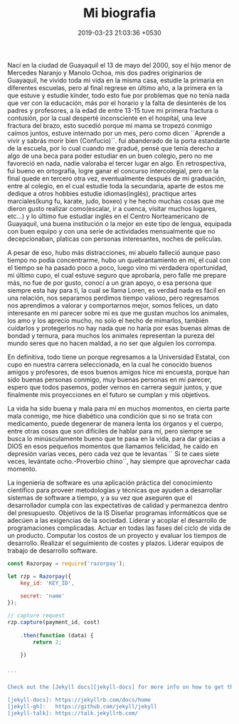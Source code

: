 ﻿---
layout: post
title:  "Mi biografia"
date:   2019-03-23 21:03:36 +0530
categories: Ingenieria Programacion Biografia
---
Nací en la ciudad de Guayaquil el 13 de mayo del 2000, soy el hijo menor de Mercedes Naranjo y Manolo Ochoa, mis dos padres originarios de Guayaquil, he vivido toda mi vida en la misma casa, estudie la primaria en diferentes escuelas, pero al final regrese en último año, a la primera en la que estuve y estudie kínder, todo esto fue por problemas que no tenía nada que ver con la educación, más por el horario y la falta de desinterés de los padres y profesores, a la edad de entre 13-15 tuve mi primera fractura o contusión, por la cual desperté inconsciente en el hospital, una leve fractura del brazo, esto sucedió porque mi mama se tropezó conmigo caímos juntos, estuve internado por un mes, pero como dicen ´´Aprende a vivir y sabrás morir bien (Confucio)´´. fui abanderado de la porta estandarte de la escuela, por lo cual cuando me gradué, pensé que tenía derecho a algo de una beca para poder estudiar en un buen colegio, pero no me favoreció en nada, nadie valoraba el tercer lugar en algo. En retrospectiva, fui bueno en ortografía, logre ganar el concurso intercolegial, pero en la final quede en tercero otra vez, eventualmente después de mi graduación, entre al colegio, en el cual estudie toda la secundaria, aparte de estos me dedique a otros hobbies estudie idiomas(inglés), practique artes marciales(kung fu, karate, judo, boxeo) y he hecho muchas cosas que me dieron gusto realizar como(escalar, ir a cuenca, visitar muchos lugares, etc…) y lo último fue estudiar inglés en el Centro Norteamericano de Guayaquil, una buena institución o la mejor en este tipo de lengua, equipada con buen equipo y con una serie de actividades mensualmente que no decepcionaban, platicas con personas interesantes, noches de películas.

A pesar de eso, hubo más distracciones, mi abuelo falleció aunque paso tiempo no podía concentrarme, hubo un quebrantamiento en mí, el cual con el tiempo se ha pasado poco a poco, luego vino mi verdadera oportunidad, mi último cupo, el cual estuve seguro que aprobaría, pero falle me prepare más, no fue de por gusto, conocí a un gran apoyo, o esa persona que siempre esta hay para ti, la cual se llama Loren, es verdad nada es fácil en una relación, nos separamos perdimos tiempo valioso, pero regresamos nos aprendimos a valorar y comportarnos mejor, somos felices, un dato interesante en mi parecer sobre mi es que me gustan muchos los animales, los amo y los aprecio mucho, no solo el hecho de mimarlos, también cuidarlos y protegerlos no hay nada que no haría por esas buenas almas de bondad y ternura, para muchos los animales representan la pureza del mundo seres que no hacen maldad, a no ser que alguien los corrompa.

En definitiva, todo tiene un porque regresamos a la Universidad Estatal, con cupo en nuestra carrera seleccionada, en la cual he conocido buenos amigos y profesores, de esos buenos amigos hice mi encuesta, porque han sido buenas personas conmigo, muy buenas personas en mi parecer, espero que todos pasemos, poder vernos en carrera seguir juntos, y que finalmente mis proyecciones en el futuro se cumplan y mis objetivos.

La vida ha sido buena y mala para mí en muchos momentos, en cierta parte mala conmigo, me hice diabético una condición que si no se trata con medicamento, puede degenerar de manera lenta los órganos y el cuerpo, entre otras cosas que son difíciles de hablar para mí, pero siempre se busca lo minúsculamente bueno que te pasa en la vida, para dar gracias a DIOS en esos pequeños momentos que llamamos felicidad, he caído en depresión varias veces, pero cada vez que te levantas ´´ Si te caes siete veces, levántate ocho.-Proverbio chino´´, hay siempre que aprovechar cada momento.
<html>
<head>
<title>Ingenieria en Software</title>
</head>
<body>
La ingeniería de software es una aplicación práctica del conocimiento científico para proveer metodologías y técnicas que ayuden a desarrollar sistemas de software a tiempo, y a su vez que aseguren que el desarrollador cumpla con las expectativas de calidad y permanezca dentro del presupuesto.
Objetivos de la IS
Diseñar programas informáticos que se adecúen a las exigencias de la sociedad.
Liderar y acoplar el desarrollo de programaciones complicadas.
Actuar en todas las fases del ciclo de vida de un producto.
Computar los costos de un proyecto y evaluar los tiempos de desarrollo.
Realizar el seguimiento de costes y plazos.
Liderar equipos de trabajo de desarrollo software.
</body>
<html/>
	

`````javascript
const Razorpay = require('razorpay');

let rzp = Razorpay({
	key_id: 'KEY_ID',
	
	secret: 'name'
});

// capture request
rzp.capture(payment_id, cost)
	
	.then(function (data) {
		return 2;
	
	})


```

Check out the [Jekyll docs][jekyll-docs] for more info on how to get the most out of Jekyll. File all bugs/feature requests at [Jekyll’s GitHub repo][jekyll-gh]. If you have questions, you can ask them on [Jekyll Talk][jekyll-talk].

[jekyll-docs]: https://jekyllrb.com/docs/home
[jekyll-gh]:   https://github.com/jekyll/jekyll
[jekyll-talk]: https://talk.jekyllrb.com/
